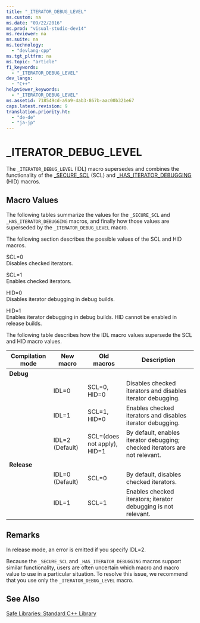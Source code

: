 ```yaml
---
title: "_ITERATOR_DEBUG_LEVEL"
ms.custom: na
ms.date: "09/22/2016"
ms.prod: "visual-studio-dev14"
ms.reviewer: na
ms.suite: na
ms.technology: 
  - "devlang-cpp"
ms.tgt_pltfrm: na
ms.topic: "article"
f1_keywords: 
  - "_ITERATOR_DEBUG_LEVEL"
dev_langs: 
  - "C++"
helpviewer_keywords: 
  - "_ITERATOR_DEBUG_LEVEL"
ms.assetid: 718549cd-a9a9-4ab3-867b-aac00b321e67
caps.latest.revision: 9
translation.priority.ht: 
  - "de-de"
  - "ja-jp"
---
```

# _ITERATOR_DEBUG_LEVEL
The `_ITERATOR_DEBUG_LEVEL` (IDL) macro supersedes and combines the functionality of the [_SECURE_SCL](../vs140/_secure_scl.md) (SCL) and [_HAS_ITERATOR_DEBUGGING](../vs140/_has_iterator_debugging.md) (HID) macros.  
  
## Macro Values  
 The following tables summarize the values for the `_SECURE_SCL` and `_HAS_ITERATOR_DEBUGGING` macros, and finally how those values are superseded by the `_ITERATOR_DEBUG_LEVEL` macro.  
  
 The following section describes the possible values of the SCL and HID macros.  
  
 SCL=0  
 Disables checked iterators.  
  
 SCL=1  
 Enables checked iterators.  
  
 HID=0  
 Disables iterator debugging in debug builds.  
  
 HID=1  
 Enables iterator debugging in debug builds. HID cannot be enabled in release builds.  
  
 The following table describes how the IDL macro values supersede the SCL and HID macro values.  
  
|Compilation mode|New macro|Old macros|Description|  
|----------------------|---------------|----------------|-----------------|  
|**Debug**||||  
||IDL=0|SCL=0, HID=0|Disables checked iterators and disables iterator debugging.|  
||IDL=1|SCL=1, HID=0|Enables checked iterators and disables iterator debugging.|  
||IDL=2 (Default)|SCL=(does not apply), HID=1|By default, enables iterator debugging; checked iterators are not relevant.|  
|**Release**||||  
||IDL=0 (Default)|SCL=0|By default, disables checked iterators.|  
||IDL=1|SCL=1|Enables checked iterators; iterator debugging is not relevant.|  
  
## Remarks  
 In release mode, an error is emitted if you specify IDL=2.  
  
 Because the `_SECURE_SCL` and `_HAS_ITERATOR_DEBUGGING` macros support similar functionality, users are often uncertain which macro and macro value to use in a particular situation. To resolve this issue, we recommend that you use only the `_ITERATOR_DEBUG_LEVEL` macro.  
  
## See Also  
 [Safe Libraries: Standard C++ Library](../vs140/safe-libraries--c---standard-library.md)